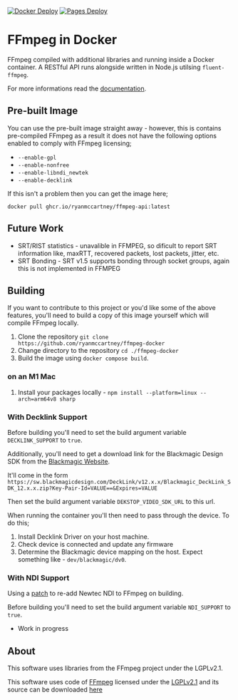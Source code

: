 [![Docker Deploy](https://github.com/ryanmccartney/ffmpeg-docker/actions/workflows/docker.yml/badge.svg)](https://github.com/ryanmccartney/ffmpeg-docker/actions/workflows/docker.yml) [![Pages Deploy](https://github.com/ryanmccartney/ffmpeg-docker/actions/workflows/pages.yml/badge.svg)](https://github.com/ryanmccartney/ffmpeg-docker/actions/workflows/pages.yml)

# FFmpeg in Docker

FFmpeg compiled with additional libraries and running inside a Docker container. A RESTful API runs alongside written in Node.js utilsing `fluent-ffmpeg`.

For more informations read the [documentation](https://ryan.mccartney.info/ffmpeg-docker/).

## Pre-built Image

You can use the pre-built image straight away - however, this is contains pre-compiled FFmpeg as a result it does not have the following options enabled to comply with FFmpeg licensing;

-   `--enable-gpl`
-   `--enable-nonfree`
-   `--enable-libndi_newtek`
-   `--enable-decklink`

If this isn't a problem then you can get the image here;

`docker pull ghcr.io/ryanmccartney/ffmpeg-api:latest`

## Future Work

-   SRT/RIST statistics - unavalible in FFMPEG, so dificult to report SRT information like, maxRTT, recovered packets, lost packets, jitter, etc.
-   SRT Bonding - SRT v1.5 supports bonding through socket groups, again this is not implemented in FFMPEG

## Building

If you want to contribute to this project or you'd like some of the above features, you'll need to build a copy of this image yourself which will compile FFmpeg locally.

1. Clone the repository `git clone https://github.com/ryanmccartney/ffmpeg-docker`
2. Change directory to the repository `cd ./ffmpeg-docker`
3. Build the image using `docker compose build`.

### on an M1 Mac

1. Install your packages locally - `npm install --platform=linux --arch=arm64v8 sharp`

### With Decklink Support

Before building you'll need to set the build argument variable `DECKLINK_SUPPORT` to `true`.

Additionally, you'll need to get a download link for the Blackmagic Design SDK from the [Blackmagic Website](https://www.blackmagicdesign.com/support/download/2438c76b9f734f69b4a914505e50a5ab/Linux).

It'll come in the form `https://sw.blackmagicdesign.com/DeckLink/v12.x.x/Blackmagic_DeckLink_SDK_12.x.x.zip?Key-Pair-Id=VALUE==&Expires=VALUE`

Then set the build argument variable `DEKSTOP_VIDEO_SDK_URL` to this url.

When running the container you'll then need to pass through the device. To do this;

1. Install Decklink Driver on your host machine.
2. Check device is connected and update any firmware
3. Determine the Blackmagic device mapping on the host. Expect something like - `dev/blackmagic/dv0`.

### With NDI Support

Using a [patch](https://framagit.org/tytan652/ffmpeg-ndi-patch) to re-add Newtec NDI to FFmpeg on building.

Before building you'll need to set the build argument variable `NDI_SUPPORT` to `true`.

-   Work in progress

## About

This software uses libraries from the FFmpeg project under the LGPLv2.1.

This software uses code of [FFmpeg](http://ffmpeg.org) licensed under the [LGPLv2.1](http://www.gnu.org/licenses/old-licenses/lgpl-2.1.html) and its source can be downloaded [here](https://github.com/ryanmccartney/ffmpeg-docker)
